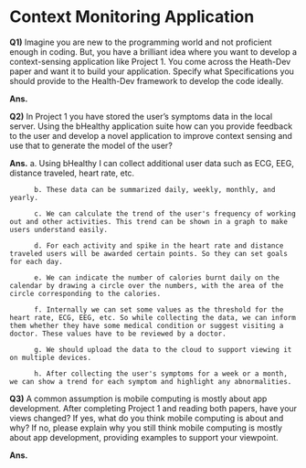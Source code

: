 # Context Monitoring Application

**Q1)** Imagine you are new to the programming world and not proficient enough in coding. But, you have a brilliant idea where you want to develop a context-sensing application like Project 1.  You come across the Heath-Dev paper and want it to build your application. Specify what Specifications you should provide to the Health-Dev framework to develop the code ideally.

**Ans.** 

**Q2)** In Project 1 you have stored the user’s symptoms data in the local server. Using the bHealthy application suite how can you provide feedback to the user and develop a novel application to improve context sensing and use that to generate the model of the user?

**Ans.**  a. Using bHealthy I can collect additional user data such as ECG, EEG, distance traveled, heart rate, etc.
          
          b. These data can be summarized daily, weekly, monthly, and yearly. 
          
          c. We can calculate the trend of the user's frequency of working out and other activities. This trend can be shown in a graph to make users understand easily.
          
          d. For each activity and spike in the heart rate and distance traveled users will be awarded certain points. So they can set goals for each day.
          
          e. We can indicate the number of calories burnt daily on the calendar by drawing a circle over the numbers, with the area of the circle corresponding to the calories.
          
          f. Internally we can set some values as the threshold for the heart rate, ECG, EEG, etc. So while collecting the data, we can inform them whether they have some medical condition or suggest visiting a doctor. These values have to be reviewed by a doctor.
          
          g. We should upload the data to the cloud to support viewing it on multiple devices.
          
          h. After collecting the user's symptoms for a week or a month, we can show a trend for each symptom and highlight any abnormalities.

**Q3)** A common assumption is mobile computing is mostly about app development. After completing Project 1 and reading both papers, have your views changed? If yes, what do you think mobile computing is about and why? If no, please explain why you still think mobile computing is mostly about app development, providing examples to support your viewpoint.

**Ans.** 
